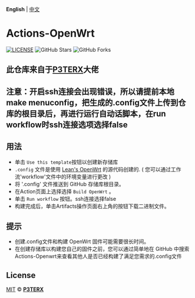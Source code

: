 **English** | [中文](https://p3terx.com/archives/build-openwrt-with-github-actions.html)

# Actions-OpenWrt

[![LICENSE](https://img.shields.io/github/license/mashape/apistatus.svg?style=flat-square&label=LICENSE)](https://github.com/P3TERX/Actions-OpenWrt/blob/master/LICENSE)
![GitHub Stars](https://img.shields.io/github/stars/P3TERX/Actions-OpenWrt.svg?style=flat-square&label=Stars&logo=github)
![GitHub Forks](https://img.shields.io/github/forks/P3TERX/Actions-OpenWrt.svg?style=flat-square&label=Forks&logo=github)

## 此仓库来自于[**P3TERX**](https://p3terx.com)大佬

## 注意：开启ssh连接会出现错误，所以请提前本地make menuconfig，把生成的.config文件上传到仓库的根目录后，再进行运行自动话脚本，在run workflow时ssh连接选项选择false



## 用法

- 单击 `Use this template`按钮以创建新存储库
-  `.config` 文件是使用 [Lean's OpenWrt](https://github.com/coolsnowwolf/lede) 的源代码创建的. ( 您可以通过工作流'workflow'文件中的环境变量进行更改 )
- 将 '.config' 文件推送到 GitHub 存储库根目录。
- 在Action页面上选择选择 `Build OpenWrt` 。
- 单击 `Run workflow` 按钮。ssh连接选择false
- 构建完成后，单击Artifacts操作页面右上角的按钮下载二进制文件。

## 提示

- 创建.config文件和构建 OpenWrt 固件可能需要很长时间。
- 在创建存储库以构建您自己的固件之前，您可以通过简单地在 GitHub 中搜索Actions-Openwrt来查看其他人是否已经构建了满足您需求的.config文件




## License

[MIT](https://github.com/P3TERX/Actions-OpenWrt/blob/main/LICENSE) © [**P3TERX**](https://p3terx.com)
